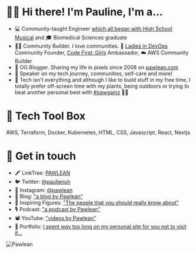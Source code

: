 # 👋🏻 Hi there! I'm Pauline, I'm a...

- 💻 Community-taught Engineer [which all began with High School Musical](https://www.yorkshirepost.co.uk/news/people/from-high-school-musical-fansites-to-ee-developer-how-pauline-overcame-school-bullies-to-inspire-women-in-technology-1-9960344) and 🎓 Biomedical Sciences graduate
- 🙌🏻 Community Builder. I love communities. 💜 [Ladies in DevOps](ladiesindevops.com/) Community Founder, [Code First: Girls](codefirstgirls.org.uk) Ambassador, ☁️ AWS Community Builder
- 📝 OG Blogger. Sharing my life in pixels since 2008 on [pawlean.com](https://pawlean.com/)
- 🎤 Speaker on my tech journey, communities, self-care and more!
- 🌳 Tech isn't everything and although I like to build stuff in my free time, I totally prefer off-screen time with my plants, being outdoors or trying to beat another personal best with [#pawgainz](https://twitter.com/hashtag/pawgainz) 💪🏼

# 🧰 Tech Tool Box
AWS, Terraform, Docker, Kubernetes, HTML, CSS, Javascript, React, Nextjs

# 💌 Get in touch
- 🖍 LinkTree: [PAWLEAN](https://linktr.ee/pawlean)
- 🐦 Twitter: [@paulienuh](https://twitter.com/paulienuh)
- 📸 Instagram: [@pawlean](https://instagram.com/pawlean)
- 📝 Blog: ["a blog by Pawlean"](https://pawlean.com/)
- 🦄 Inspiring Figures: ["The people that you should really know about"](https://inspiringfigures.com/)
- 🎙 Podcast: ["a podcast by Pawlean"](https://pawlean.com/podcast)
- 📽 YouTube: ["videos by Pawlean"](https://pawlean.com/youtube)
- 💜 Portfolio: [I spent way too long on my personal site for you not to visit it...](https://paulinenarvas.com)

<img src="https://pawlean.s3.eu-west-2.amazonaws.com/OpenGraphPic2020.png" alt="Pawlean"  />
